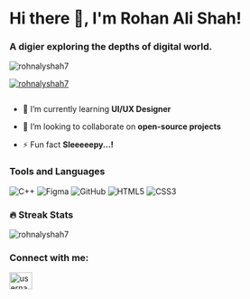 <h1><strong>Hi there 👋, I'm Rohan Ali Shah!</strong></h1>
<h3 align="left">A digier exploring the depths of digital world.</h3>


<p align="left"> <img src="https://komarev.com/ghpvc/?username=rohnalyshah7&label=Profile%20views&color=orange&style=flat" alt="rohnalyshah7" /></p>
<p align="left"> <a href="https://github.com/ryo-ma/github-profile-trophy"><img src="https://github-profile-trophy.vercel.app/?username=rohnalyshah7"  alt="rohnalyshah7" /></a> </p>

<p align="left"> <a href="https://twitter.com/" target="blank"><img src="https://img.shields.io/twitter/follow/?logo=twitter&style=for-the-badge" alt="" /></a> </p>

- 🌱 I’m currently learning **UI/UX Designer**

- 👯 I’m looking to collaborate on **open-source projects**

- ⚡ Fun fact **Sleeeeepy...!**



<h3>Tools and Languages</h3>

![C++](https://img.shields.io/badge/C++-00599C.svg?style=for-the-badge&logo=c%2B%2B&logoColor=white)
![Figma](https://img.shields.io/badge/figma-%23F05033.svg?style=for-the-badge&logo=figma&logoColor=white)
![GitHub](https://img.shields.io/badge/github-%23121011.svg?style=for-the-badge&logo=github&logoColor=white)
![HTML5](https://img.shields.io/badge/HTML5-E34F26.svg?style=for-the-badge&logo=html5&logoColor=white)
![CSS3](https://img.shields.io/badge/CSS3-1572B6.svg?style=for-the-badge&logo=css3&logoColor=white)


### 🔥 Streak Stats
<p align="left">
  <img src="https://github-readme-streak-stats.herokuapp.com/?user=rohnalyshah7" alt="rohnalyshah7" />
</p>

<h3 align="left">Connect with me:</h3>
<p align="left">
  <a href="https://instagram.com/rohnalyshah.7" target="blank"><img align="center" src="https://raw.githubusercontent.com/rahuldkjain/github-profile-readme-generator/master/src/images/icons/Social/instagram.svg" alt="username" height="30" width="40" /></a>
</p>
